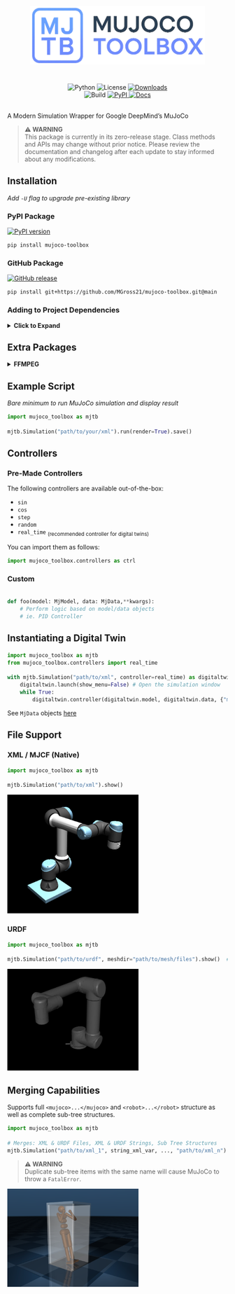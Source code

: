 <h1 align="center">
<img src="https://raw.githubusercontent.com/MGross21/mujoco-toolbox/main/assets/images/mjtb_logo_transparent.png" width="400">
</h1><br>

<div align="center">
    <!-- Row 1: Package info -->
    <img src="https://img.shields.io/badge/python-3.9%20|%203.10%20|%203.11%20|%203.12%20|%203.13-6e8aff" alt="Python">
    <img src="https://img.shields.io/github/license/MGross21/mujoco-toolbox?color=6e8aff" alt="License">
    <a href="https://pypi.org/project/mujoco-toolbox/">
        <img alt="Downloads"
             src="https://img.shields.io/pepy/dt/mujoco-toolbox?color=6e8aff&label=downloads">
    </a>
</div>

<div align="center">
    <!-- Row 2: Build/CI status -->
    <img src="https://github.com/MGross21/mujoco-toolbox/actions/workflows/ci.yml/badge.svg" alt="Build">
    <a href="https://github.com/MGross21/mujoco-toolbox/actions/workflows/publish.yml">
        <img src="https://github.com/MGross21/mujoco-toolbox/actions/workflows/publish.yml/badge.svg" alt="PyPI">
    </a>
    <a href="https://github.com/MGross21/mujoco-toolbox/actions/workflows/docs.yml">
        <img src="https://github.com/MGross21/mujoco-toolbox/actions/workflows/docs.yml/badge.svg" alt="Docs">
    </a>
</div><br>

A Modern Simulation Wrapper for Google DeepMind’s MuJoCo

> **⚠️ WARNING**  
> This package is currently in its zero-release stage. Class methods and APIs may change without prior notice. Please review the documentation and changelog after each update to stay informed about any modifications.

## Installation

*Add `-U` flag to upgrade pre-existing library*

### PyPI Package

[![PyPI version](https://img.shields.io/pypi/v/mujoco-toolbox?labelColor=333333&color=6e8aff)](https://pypi.org/project/mujoco-toolbox/)

```bash
pip install mujoco-toolbox
```

### GitHub Package

[![GitHub release](https://img.shields.io/github/v/release/MGross21/mujoco-toolbox?label=github&labelColor=333333&color=6e8aff)](https://github.com/MGross21/mujoco-toolbox/releases)

```bash
pip install git+https://github.com/MGross21/mujoco-toolbox.git@main
```


### Adding to Project Dependencies
<details>

<summary><b>Click to Expand</b></summary><br>


Place the following in your `requirements.txt` or `pyproject.toml` file.

### PyPI

Expect less frequent, stable releases.

```
mujoco-toolbox
```

### Github

Expect frequent rolling releases.

```
git+https://github.com/MGross21/mujoco-toolbox.git@main#egg=mujoco-toolbox
```

</details>

## Extra Packages

<details>
<summary><b>FFMPEG</b></summary>

</br>

*Required for [mediapy](https://google.github.io/mediapy/mediapy.html) dependency*

**Windows**

```bash
winget install ffmpeg
ffmpeg -version
```

**Linux**

*Debian/Ubuntu*

```bash
sudo apt update && sudo apt install ffmpeg
ffmpeg -version
```

*Arch Linux*

```bash
sudo pacman -Syu ffmpeg
ffmpeg -version
```

**MacOS**

*Using Homebrew*

```bash
brew install ffmpeg
ffmpeg -version
```

*Using MacPorts*

```bash
sudo port install ffmpeg
ffmpeg -version
```

</details>

## Example Script

*Bare minimum to run MuJoCo simulation and display result*

```python
import mujoco_toolbox as mjtb

mjtb.Simulation("path/to/your/xml").run(render=True).save()
```

## Controllers

### Pre-Made Controllers

The following controllers are available out-of-the-box:

- `sin`
- `cos`
- `step`
- `random`
- `real_time` <sub>(recommended controller for digital twins)</sub>

You can import them as follows:

```python
import mujoco_toolbox.controllers as ctrl
```

### Custom

```python

def foo(model: MjModel, data: MjData,**kwargs):
    # Perform logic based on model/data objects
    # ie. PID Controller
```

## Instantiating a Digital Twin

```python
import mujoco_toolbox as mjtb
from mujoco_toolbox.controllers import real_time

with mjtb.Simulation("path/to/xml", controller=real_time) as digitaltwin:
    digitaltwin.launch(show_menu=False) # Open the simulation window
    while True:
        digitaltwin.controller(digitaltwin.model, digitaltwin.data, {"mjdata_kwargs": value})
```

See `MjData` objects [here](https://mujoco.readthedocs.io/en/stable/APIreference/APItypes.html#mjdata)

## File Support

### XML / MJCF (Native)

```python
import mujoco_toolbox as mjtb

mjtb.Simulation("path/to/xml").show()
```

<img src="https://raw.githubusercontent.com/MGross21/mujoco-toolbox/main/assets/images/ur5_vention.png" alt="UR5/Vention" width="300">

### URDF

```python
import mujoco_toolbox as mjtb

mjtb.Simulation("path/to/urdf", meshdir="path/to/mesh/files").show()  # supports *.stl or *.obj
```

<img src="https://raw.githubusercontent.com/MGross21/mujoco-toolbox/main/assets/images/ur5_render_no_gui.png" alt="UR5" width="300">

## Merging Capabilities

Supports full `<mujoco>...</mujoco>` and `<robot>...</robot>` structure as well as complete sub-tree structures.

```python
import mujoco_toolbox as mjtb

# Merges: XML & URDF Files, XML & URDF Strings, Sub Tree Structures
mjtb.Simulation("path/to/xml_1", string_xml_var, ..., "path/to/xml_n").show()

```

> **⚠️ WARNING**  
> Duplicate sub-tree items with the same name will cause MuJoCo to throw a `FatalError`.

<img src="https://raw.githubusercontent.com/MGross21/mujoco-toolbox/main/assets/images/human_in_box.png" alt="Humanoid in Box" width="300">
